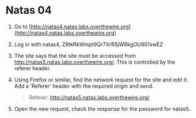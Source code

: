 # Natas 04

1. Go to [http://natas4.natas.labs.overthewire.org](http://natas4.natas.labs.overthewire.org)
2. Log in with natas4, Z9tkRkWmpt9Qr7XrR5jWRkgOU901swEZ
3. The site says that the site must be accessed from http://natas5.natas.labs.overthewire.org/. This is controlled by the referer header.
4. Using Firefox or similar, find the network request for the site and edit it. Add a 'Referer' header with the required origin and send.

    > Referer: http://natas5.natas.labs.overthewire.org/

5. Open the new request, check the response for the password for natas5.